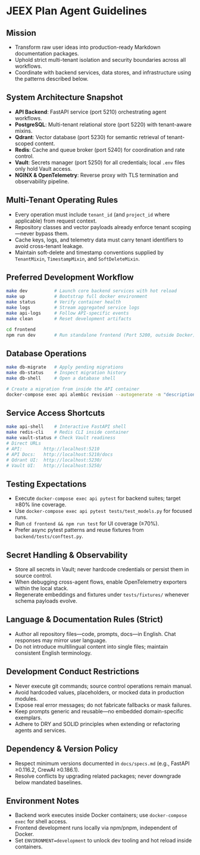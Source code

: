 # JEEX Plan Agent Guidelines

## Mission

- Transform raw user ideas into production-ready Markdown documentation packages.
- Uphold strict multi-tenant isolation and security boundaries across all workflows.
- Coordinate with backend services, data stores, and infrastructure using the patterns described below.

## System Architecture Snapshot

- **API Backend**: FastAPI service (port 5210) orchestrating agent workflows.
- **PostgreSQL**: Multi-tenant relational store (port 5220) with tenant-aware mixins.
- **Qdrant**: Vector database (port 5230) for semantic retrieval of tenant-scoped content.
- **Redis**: Cache and queue broker (port 5240) for coordination and rate control.
- **Vault**: Secrets manager (port 5250) for all credentials; local `.env` files only hold Vault access.
- **NGINX & OpenTelemetry**: Reverse proxy with TLS termination and observability pipeline.

## Multi-Tenant Operating Rules

- Every operation must include `tenant_id` (and `project_id` where applicable) from request context.
- Repository classes and vector payloads already enforce tenant scoping—never bypass them.
- Cache keys, logs, and telemetry data must carry tenant identifiers to avoid cross-tenant leakage.
- Maintain soft-delete and timestamp conventions supplied by `TenantMixin`, `TimestampMixin`, and `SoftDeleteMixin`.

## Preferred Development Workflow

```bash
make dev          # Launch core backend services with hot reload
make up           # Bootstrap full docker environment
make status       # Verify container health
make logs         # Stream aggregated service logs
make api-logs     # Follow API-specific events
make clean        # Reset development artifacts

cd frontend
npm run dev       # Run standalone frontend (Port 5200, outside Docker)
```

## Database Operations

```bash
make db-migrate   # Apply pending migrations
make db-status    # Inspect migration history
make db-shell     # Open a database shell

# Create a migration from inside the API container
docker-compose exec api alembic revision --autogenerate -m "description"
```

## Service Access Shortcuts

```bash
make api-shell    # Interactive FastAPI shell
make redis-cli    # Redis CLI inside container
make vault-status # Check Vault readiness
# Direct URLs
# API:        http://localhost:5210
# API Docs:   http://localhost:5210/docs
# Qdrant UI:  http://localhost:5230/
# Vault UI:   http://localhost:5250/
```

## Testing Expectations

- Execute `docker-compose exec api pytest` for backend suites; target ≥80% line coverage.
- Use `docker-compose exec api pytest tests/test_models.py` for focused runs.
- Run `cd frontend && npm run test` for UI coverage (≥70%).
- Prefer async pytest patterns and reuse fixtures from `backend/tests/conftest.py`.

## Secret Handling & Observability

- Store all secrets in Vault; never hardcode credentials or persist them in source control.
- When debugging cross-agent flows, enable OpenTelemetry exporters within the local stack.
- Regenerate embeddings and fixtures under `tests/fixtures/` whenever schema payloads evolve.

## Language & Documentation Rules (Strict)

- Author all repository files—code, prompts, docs—in English. Chat responses may mirror user language.
- Do not introduce multilingual content into single files; maintain consistent English terminology.

## Development Conduct Restrictions

- Never execute git commands; source control operations remain manual.
- Avoid hardcoded values, placeholders, or mocked data in production modules.
- Expose real error messages; do not fabricate fallbacks or mask failures.
- Keep prompts generic and reusable—no embedded domain-specific exemplars.
- Adhere to DRY and SOLID principles when extending or refactoring agents and services.

## Dependency & Version Policy

- Respect minimum versions documented in `docs/specs.md` (e.g., FastAPI ≥0.116.2, CrewAI ≥0.186.1).
- Resolve conflicts by upgrading related packages; never downgrade below mandated baselines.

## Environment Notes

- Backend work executes inside Docker containers; use `docker-compose exec` for shell access.
- Frontend development runs locally via npm/pnpm, independent of Docker.
- Set `ENVIRONMENT=development` to unlock dev tooling and hot reload inside containers.
